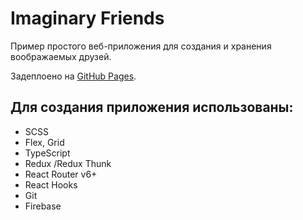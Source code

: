 # Imaginary Friends

Пример простого веб-приложения для создания и хранения воображаемых друзей.

Задеплоено на [GitHub Pages](https://denissvistoplasov.github.io/Imaginary-friends/).

## Для создания приложения использованы:
- SCSS
- Flex, Grid
- TypeScript
- Redux /Redux Thunk
- React Router v6+
- React Hooks
- Git
- Firebase
